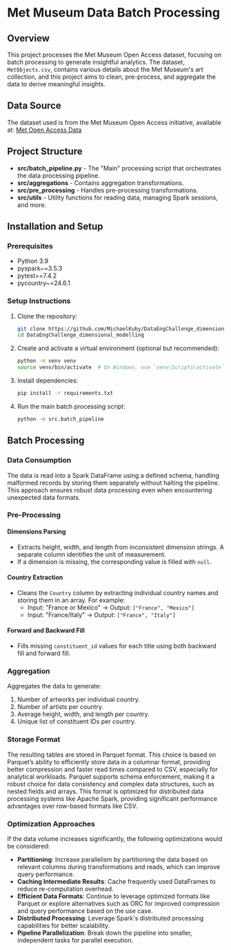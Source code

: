 # Met Museum Data Batch Processing

## Overview

This project processes the Met Museum Open Access dataset, focusing on batch processing to generate insightful
analytics. The dataset, `MetObjects.csv`, contains various details about the Met Museum's art collection, and this
project aims to clean, pre-process, and aggregate the data to derive meaningful insights.

## Data Source

The dataset used is from the Met Museum Open Access initiative, available
at: [Met Open Access Data](https://github.com/metmuseum/openaccess/)

## Project Structure

- **src/batch_pipeline.py** - The "Main" processing script that orchestrates the data processing pipeline.
- **src/aggregations** - Contains aggregation transformations.
- **src/pre_processing** - Handles pre-processing transformations.
- **src/utils** - Utility functions for reading data, managing Spark sessions, and more.

## Installation and Setup

### Prerequisites

- Python 3.9
- pyspark~=3.5.3
- pytest==7.4.2
- pycountry~=24.6.1

### Setup Instructions

1. Clone the repository:
    ```bash
    git clone https://github.com/MichaelKuby/DataEngChallenge_dimensional_modelling.git
    cd DataEngChallenge_dimensional_modelling
    ```

2. Create and activate a virtual environment (optional but recommended):
    ```bash
    python -m venv venv
    source venv/bin/activate  # On Windows, use `venv\Scripts\activate`
    ```

3. Install dependencies:
    ```bash
    pip install -r requirements.txt
    ```

4. Run the main batch processing script:
    ```bash
    python -m src.batch_pipeline
    ```

## Batch Processing

### Data Consumption

The data is read into a Spark DataFrame using a defined schema, handling malformed records by storing them separately
without halting the pipeline. This approach ensures robust data processing even when encountering unexpected data
formats.

### Pre-Processing

#### Dimensions Parsing

- Extracts height, width, and length from inconsistent dimension strings. A separate column identifies the unit of
  measurement.
- If a dimension is missing, the corresponding value is filled with `null`.

#### Country Extraction

- Cleans the `Country` column by extracting individual country names and storing them in an array. For example:
    - Input: "France or Mexico" -> Output: `["France", "Mexico"]`
    - Input: "France/Italy" -> Output: `["France", "Italy"]`

#### Forward and Backward Fill

- Fills missing `constituent_id` values for each title using both backward fill and forward fill.

### Aggregation

Aggregates the data to generate:

1. Number of artworks per individual country.
2. Number of artists per country.
3. Average height, width, and length per country.
4. Unique list of constituent IDs per country.

### Storage Format

The resulting tables are stored in Parquet format. This choice is based on Parquet’s ability to efficiently store data
in a columnar format, providing better compression and faster read times compared to CSV, especially for analytical
workloads. Parquet supports schema enforcement, making it a robust choice for data consistency and complex data
structures, such as nested fields and arrays. This format is optimized for distributed data processing systems like
Apache Spark, providing significant performance advantages over row-based formats like CSV.

### Optimization Approaches

If the data volume increases significantly, the following optimizations would be considered:

- **Partitioning**: Increase parallelism by partitioning the data based on relevant columns during transformations and
  reads, which can improve query performance.
- **Caching Intermediate Results**: Cache frequently used DataFrames to reduce re-computation overhead.
- **Efficient Data Formats**: Continue to leverage optimized formats like Parquet or explore alternatives such as ORC
  for improved compression and query performance based on the use case.
- **Distributed Processing**: Leverage Spark's distributed processing capabilities for better scalability.
- **Pipeline Parallelization**: Break down the pipeline into smaller, independent tasks for parallel execution.
